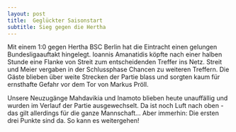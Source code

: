 ```yaml
---
layout: post
title:  Geglückter Saisonstart
subtitle: Sieg gegen die Hertha
---
```


Mit einem 1:0 gegen Hertha BSC Berlin hat die Eintracht einen gelungen Bundesligaauftakt hingelegt. Ioannis Amanatidis köpfte nach einer halben Stunde eine Flanke von Streit zum entscheidenden Treffer ins Netz. Streit und Meier vergaben in der Schlussphase Chancen zu weiteren Treffern. Die Gäste blieben über weite Strecken der Partie blass und sorgten kaum für ernsthafte Gefahr vor dem Tor von Markus Pröll.

Unsere Neuzugänge Mahdavikia und Inamoto blieben heute unauffällig und wurden im Verlauf der Partie ausgewechselt. Da ist noch Luft nach oben - das gilt allerdings für die ganze Mannschaft... Aber immerhin: Die ersten drei Punkte sind da. So kann es weitergehen!
